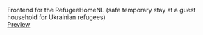 Frontend for the RefugeeHomeNL (safe temporary stay at a guest household for Ukrainian refugees)<br>
<a href="https://s-pyadyshev.github.io/refugeehome/build/index.html" target="_blank">Preview</a>
